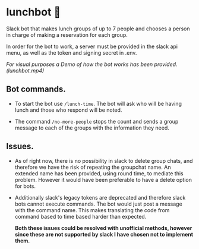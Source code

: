 # lunchbot :ramen:
Slack bot that makes lunch groups of up to 7 people and chooses a person in charge of making a reservation for each group.

In order for the bot to work, a server must be provided in the slack api menu, as well as the token and signing secret in .env.

*For visual purposes a Demo of how the bot works has been provided. (lunchbot.mp4)*

## Bot commands.
- To start the bot use `/lunch-time`. The bot will ask who will be having lunch and those who respond will be noted.

- The command `/no-more-people` stops the count and sends a group message to each of the groups with the information they need.

## Issues.
- As of right now, there is no possibility in slack to delete group chats, and therefore we have the risk of repeating the groupchat name. An extended name has been provided, using round time, to mediate this problem. However it would have been preferable to have a delete option for bots.

- Additionally slack's legacy tokens are deprecated and therefore slack bots cannot execute commands. The bot would just post a message with the command name. This makes translating the code from command based to time based harder than expected.

  **Both these issues could be resolved with unofficial methods, however since these are not supported by slack I have chosen not to implement them.**

